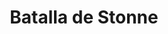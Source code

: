 ﻿---
title: "Batalla de Stonne"
permalink: periodes_748.html
layout: periode
dataInici: 1940-05-15
dataFi: 1940-05-17
sidebar: periodes
pares:
  - id: 670
    title: "Batalla de Francia"
    dataInici: "(1940-05-10)"
    dataFi: "(1940-06-25)"

fills:
jocsPrincipals:
jocsEscenaris:
jocsEpoca:
  - title: "Blitzkrieg 1940: Hannut et Stonne"
    bggId: 19534
    escenari: "Stonne"
    dataInici: 
    dataFi: 

jocsEpocaEscenaris:
---
